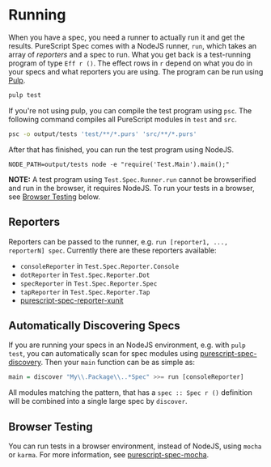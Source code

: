 # Running

When you have a spec, you need a runner to actually run it and get the results.
PureScript Spec comes with a NodeJS runner, `run`, which takes an array of
*reporters* and a spec to run. What you get back is a test-running program of
type `Eff r ()`. The effect rows in `r` depend on what you do in your specs and
what reporters you are using. The program can be run using
[Pulp](https://github.com/bodil/pulp).

```bash
pulp test
```

If you're not using pulp, you can compile the test program using `psc`. The
following command compiles all PureScript modules in `test` and `src`.


```bash
psc -o output/tests 'test/**/*.purs' 'src/**/*.purs'
```

After that has finished, you can run the test program using NodeJS.

```
NODE_PATH=output/tests node -e "require('Test.Main').main();"
```

**NOTE:** A test program using `Test.Spec.Runner.run` cannot be browserified
and run in the browser, it requires NodeJS. To run your tests in a browser,
see [Browser Testing](#browser-testing) below.

## Reporters

Reporters can be passed to the runner, e.g. `run [reporter1, ..., reporterN]
spec`. Currently there are these reporters available:

* `consoleReporter` in `Test.Spec.Reporter.Console`
* `dotReporter` in `Test.Spec.Reporter.Dot`
* `specReporter` in `Test.Spec.Reporter.Spec`
* `tapReporter` in `Test.Spec.Reporter.Tap`
* [purescript-spec-reporter-xunit](https://github.com/owickstrom/purescript-spec-reporter-xunit)

## Automatically Discovering Specs

If you are running your specs in an NodeJS environment, e.g. with `pulp test`,
you can automatically scan for spec modules using [purescript-spec-discovery](https://github.com/owickstrom/purescript-spec-discovery).
Then your `main` function can be as simple as:

```purescript
main = discover "My\\.Package\\..*Spec" >>= run [consoleReporter]
```

All modules matching the pattern, that has a `spec :: Spec r ()` definition
will be combined into a single large spec by `discover`.

## Browser Testing

You can run tests in a browser environment, instead of NodeJS, using `mocha`
or `karma`. For more information, see [purescript-spec-mocha](
https://github.com/owickstrom/purescript-spec-mocha).
